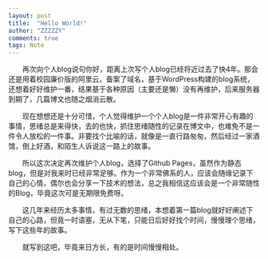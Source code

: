 ```yaml
---
layout: post
title:  "Hello World!"
author: "ZZZZZY"
comments: true
tags: Note
---
```


&emsp;&emsp;再次向个人blog说句你好，距离上次写个人blog已经将近过去了快4年。那会还是用着校园廉价版的阿里云，备案了域名，基于WordPress构建的blog系统，还想着好好维护一番，结果基于各种原因（主要还是懒）没有再维护，后来服务器到期了，几篇博文也随之烟消云散。


&emsp;&emsp;现在想想还是十分可惜，个人觉得维护一个个人blog是一件非常开心有趣的事情，思绪总是来得快，去的也快，抓住思绪随性的记录在博文中，也难免不是一件令人放松的一件事。非要找个比喻的话，就像是一直行路匆匆，然后经过一家酒馆，倒上好酒，和陌生人诉说这一路上的故事。


&emsp;&emsp;所以这次决定再次维护个人blog，选择了Github Pages，虽然作为静态blog，但是对我来时已经非常足够。作为一个非常佛系的人，应该会随缘记录下自己的心情，偶尔也会分享一下技术的想法，总之我相信这应该会是一个非常随性的Blog，毕竟这次可是无期限免费呀。


&emsp;&emsp;这几年来经历太多事情，有过无数的思绪，本想着第一篇blog就好好阐述下自己的心路，但竟一时语塞，无从下笔，只能日后好好找个时间，慢慢理个思绪，写下这些年的故事。


&emsp;&emsp;就写到这吧，毕竟来日方长，有的是时间慢慢相处。

